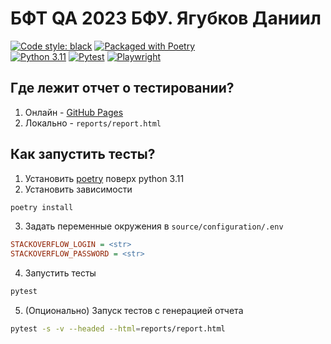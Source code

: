 # БФТ QA 2023 БФУ. Ягубков Даниил

<div>

[![Code style: black](https://img.shields.io/badge/code%20style-black-000000.svg)](https://github.com/psf/black)
[![Packaged with Poetry](https://img.shields.io/badge/packaging-poetry-cyan.svg)](https://python-poetry.org/)<br>
[![Python 3.11](https://img.shields.io/badge/python-3.11-blue.svg)](https://www.python.org/downloads/release/python-3110/)
[![Pytest](https://img.shields.io/badge/pytest-7.4.3-blue.svg)](https://docs.pytest.org/en/7.4.x/)
[![Playwright](https://img.shields.io/badge/playwright-1.39.0-blue.svg)](https://playwright.dev/python/docs/intro)

</div>

## Где лежит отчет о тестировании?
1. Онлайн - [GitHub Pages](https://pheezz.github.io/bft-2023-ikbfu-test/?sort=result)
2. Локально - `reports/report.html`


## Как запустить тесты?

1. Установить [poetry](https://python-poetry.org/docs/#installing-with-pipx) поверх python 3.11
2. Установить зависимости
```bash
poetry install
```

3. Задать переменные окружения в `source/configuration/.env`
```ini
STACKOVERFLOW_LOGIN = <str>
STACKOVERFLOW_PASSWORD = <str>
```

4. Запустить тесты
```bash
pytest
```

5. (Опционально) Запуск тестов с генерацией отчета
```bash
pytest -s -v --headed --html=reports/report.html
```